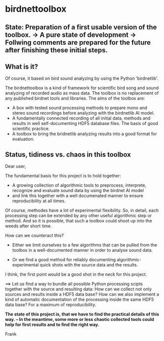 # birdnettoolbox

## State: Preparation of a first usable version of the toolbox. -> A pure state of development -> Follwing comments are prepared for the future after finishing these initial steps.

## What is it?

Of course, it based on bird sound analyzing by using the Python 'birdnetlib'.

The birdnettoolbox is a kind of framework for scientific bird song and sound analyzing of recorded audio as mass data. The toolbox is no replacement of any published birdnet tools and libraries. The aims of the toolbox are:

* A box with tested sound processing methods to prepare mono and stereo sound recordings before analyzing with the birdnetlib AI model.
* A fundamentally connected recording of all initial data, methods and results in well self-documenting HDF5 database files. The basis of good scientific practice.
* A toolbox to bring the bridnetlib analyzing results into a good format for evaluation.

## Status, tidiness vs. chaos in this toolbox

Dear user,

The fundamental basis for this project is to hold together:

* A growing collection of algorithmic tools to preprocess, interprete, recognize and evaluate sound data by using the birdnet AI model
* and link this together with a well documenated manner to ensure reproducibility at all times. 

Of course, methodes have a lot of experimental flexibility. So, in detail, each processing step can be extended by any other useful algorithmic step or method. And so it is possible, that such a toolbox could shoot up into the weeds after short time.

How can we counteract this?

* Either we limit ourselves to a few algorithms that can be pulled from the toolbox in a well-documented manner in order to analyse sound data.

* Or we find a good method for reliably documenting algorithmic-experimental quick shots with the source data and the results.

I think, the first point would be a good shot in the neck for this project.

==> Let us find a way to bundle all possible Python processing scipts together with the source and resulting data: How can we collect not only sources and results inside a HDF5 data base? How can we also implement a kind of automatic documentation of the processing inside the same HDF5 data base? For a maximum of reproducibility.

  **The state of this project is, that we have to find the practical details of this way. – In the meantime, some more or less chaotic collected tools could help for first results and to find the right way.**

Frank